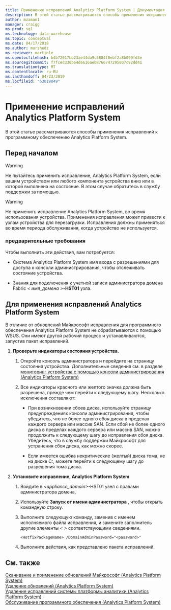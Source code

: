 ```yaml
---
title: Применение исправлений Analytics Platform System | Документация Майкрософт
description: В этой статье рассматриваются способы применения исправлений к программному обеспечению Analytics Platform System.
author: mzaman1
manager: craigg
ms.prod: sql
ms.technology: data-warehouse
ms.topic: conceptual
ms.date: 04/17/2018
ms.author: murshedz
ms.reviewer: martinle
ms.openlocfilehash: b4b72017bb23ae44da9c5884f0ebf2a8b099fd3e
ms.sourcegitcommit: f7fced330b64d6616aeb8766747295807c92dd41
ms.translationtype: MT
ms.contentlocale: ru-RU
ms.lasthandoff: 04/23/2019
ms.locfileid: "63019049"
---
```

# <a name="apply-analytics-platform-system-hotfixes"></a>Применение исправлений Analytics Platform System
В этой статье рассматриваются способы применения исправлений к программному обеспечению Analytics Platform System.  
  
## <a name="before-you-begin"></a>Перед началом  
  
> [!WARNING]  
> Не пытайтесь применить исправление, Analytics Platform System, если вашим устройством или любого компонента устройства вниз или в которой выполнена на состояние. В этом случае обратитесь в службу поддержки за помощью.  
  
> [!WARNING]  
> Не применить исправление Analytics Platform System, во время использования устройства. Применения исправления может привести к узлам устройства для перезагрузки. Исправления должны применяться во время периода обслуживания, когда устройство не используется.  
  
### <a name="prerequisites"></a>предварительные требования  
Чтобы выполнить эти действия, вам потребуется:  
  
-   Система Analytics Platform System имя входа с разрешениями для доступа к консоли администрирования, чтобы отслеживать состояние устройства. <!-- MISSING LINKS See [Grant Permissions to Use the Admin Console &#40;SQL Server PDW&#41;](../sqlpdw/grant-permissions-to-use-the-admin-console-sql-server-pdw.md).  -->  
  
-   Знания для подключения к учетной записи администратора домена Fabric _< имя_домена >_**-HST01** узла.  
  
## <a name="HowToInstallPDW"></a>Для применения исправлений Analytics Platform System  
В отличие от обновлений Майкрософт исправления для программного обеспечения Analytics Platform System не обрабатываются с помощью WSUS. Они имеют другой рабочий процесс и устанавливаются, запустив пакет исправлений.  
  
1.  **Проверьте индикаторы состояния устройства.**  
  
    1.  Откройте консоль администратора и перейдите на страницу состояния устройства. Дополнительные сведения см. в разделе [мониторинг устройства с помощью консоли администрирования &#40;Analytics Platform System&#41;](monitor-the-appliance-by-using-the-admin-console.md)  
  
    2.  Все индикаторы красного или желтого значка должна быть разрешена, прежде чем перейти к следующему шагу. Несколько исключения составляют:  
  
        -   При возникновении сбоев диска, используйте страницу предупреждениях консоли администрирования, чтобы убедитесь, что не более одного сбоя диска в пределах каждого сервера или массив SAN. Если сбой не более одного диска в пределах каждого сервера или массив SAN, можно продолжить к следующему шагу до исправления сбоя диска. Убедитесь, что в службу поддержки Майкрософт для устранения сбоя диска, как можно скорее.  
  
        -   Если имеется ошибка некритические (желтый) диска тома, не на диске C:\, можете перейти к следующему шагу до разрешения тома диска.  
  
2.  **Установите исправление, Analytics Platform System**  
  
    1.  Войдите в <*appliance_domain*>-HST01 узел с правами администратора домена.  
  
    2.  Используйте **Запуск от имени администратора** , чтобы открыть командную строку.  
  
    3.  Выполните следующую команду, заменив *<HotfixPackageName>* с именем исполняемого файла исправления, и замените заполнитель другие элементы *< >* соответствующими сведениями.  
  
        ```  
        <HotfixPackageName> /DomainAdminPassword="<password>"  
        ```  
  
    4.  Выполните действия, как представлено пакета исправлений.  
  
## <a name="see-also"></a>См. также  
[Скачивание и применение обновлений Майкрософт &#40;Analytics Platform System&#41;](download-and-apply-microsoft-updates.md)  
[Удаление обновлений &#40;Analytics Platform System&#41;](uninstall-microsoft-updates.md)  
[Удаление исправлений системы платформы аналитики &#40;Analytics Platform System&#41;](uninstall-analytics-platform-system-hotfixes.md)  
[Обслуживание программного обеспечения &#40;Analytics Platform System&#41;](software-servicing.md)  
  
